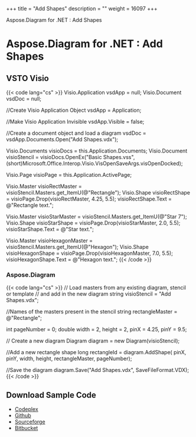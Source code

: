+++
title = "Add Shapes" 
description = "" 
weight = 16097 
+++

Aspose.Diagram for .NET : Add Shapes  

# Aspose.Diagram for .NET : Add Shapes


## VSTO Visio

{{< code lang="cs" >}}
Visio.Application vsdApp = null;
Visio.Document vsdDoc = null;

//Create Visio Application Object
vsdApp = Application;

//Make Visio Application Invisible
vsdApp.Visible = false;

//Create a document object and load a diagram
vsdDoc = vsdApp.Documents.Open("Add Shapes.vdx");

Visio.Documents visioDocs = this.Application.Documents;
Visio.Document visioStencil = visioDocs.OpenEx("Basic Shapes.vss",
	(short)Microsoft.Office.Interop.Visio.VisOpenSaveArgs.visOpenDocked);

Visio.Page visioPage = this.Application.ActivePage;

Visio.Master visioRectMaster = visioStencil.Masters.get_ItemU(@"Rectangle");
Visio.Shape visioRectShape = visioPage.Drop(visioRectMaster, 4.25, 5.5);
visioRectShape.Text = @"Rectangle text.";

Visio.Master visioStarMaster = visioStencil.Masters.get_ItemU(@"Star 7");
Visio.Shape visioStarShape = visioPage.Drop(visioStarMaster, 2.0, 5.5);
visioStarShape.Text = @"Star text.";

Visio.Master visioHexagonMaster = visioStencil.Masters.get_ItemU(@"Hexagon");
Visio.Shape visioHexagonShape = visioPage.Drop(visioHexagonMaster, 7.0, 5.5);
visioHexagonShape.Text = @"Hexagon text.";
{{< /code >}}

### Aspose.Diagram

{{< code lang="cs" >}}
// Load masters from any existing diagram, stencil or template
// and add in the new diagram
string visioStencil = "Add Shapes.vdx";

//Names of the masters present in the stencil
string rectangleMaster = @"Rectangle";

int pageNumber = 0;
double width = 2, height = 2, pinX = 4.25, pinY = 9.5;

// Create a new diagram
Diagram diagram = new Diagram(visioStencil);

//Add a new rectangle shape
long rectangleId = diagram.AddShape(
	pinX, pinY, width, height, rectangleMaster, pageNumber);

//Save the diagram
diagram.Save("Add Shapes.vdx", SaveFileFormat.VDX);
{{< /code >}}

## Download Sample Code

*   [Codeplex](https://asposevsto.codeplex.com/downloads/get/787347)
*   [Github](https://github.com/asposemarketplace/Aspose_for_VSTO/wiki/Add-Shapes)
*   [Sourceforge](https://sourceforge.net/p/asposevsto/wiki/Home/)
*   [Bitbucket](https://bitbucket.org/asposemarketplace/aspose-for-vsto/wiki/Add%20Shapes)

